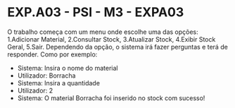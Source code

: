 <h1> EXP.A03 - PSI - M3 - EXPA03</h1>

O trabalho começa com um menu onde escolhe uma das opções: 1.Adicionar Material, 2.Consultar Stock, 3.Atualizar Stock, 4.Exibir Stock Geral, 5.Sair.
Dependendo da opção, o sistema irá fazer perguntas e terá de responder. Como por exemplo:

  - Sistema: Insira o nome do material
  - Utilizador: Borracha
  - Sistema: Insira a quantidade
  - Utilizador: 2
  - Sistema: O material Borracha foi inserido no stock com sucesso!
